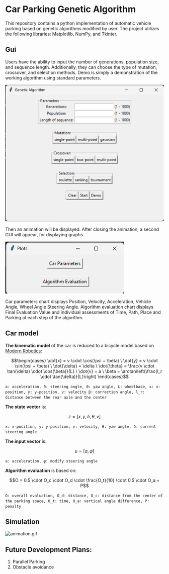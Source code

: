 # Car Parking Genetic Algorithm
This repository contains a python implementation of automatic vehicle parking based on genetic algorithms modified by user.
The project utilizes the following libraries: Matplotlib, NumPy, and Tkinter.

## Gui

Users have the ability to input the number of generations, population size, and sequence length. 
Additionally, they can choose the type of mutation, crossover, and selection methods. 
Demo is simply a demonstration of the working algorithm using standard parameters.

![gui.png](img%2Fgui.png)

Then an animation will be displayed. 
After closing the animation, a second GUI will appear, for displaying graphs.

![gui2.png](img%2Fgui2.png)

Car parameters chart displays Position, Velocity, Acceleration, Vehicle Angle, Wheel Angle Steering Angle.
Algorithm evaluation chart displays Final Evaluation Value and individual assessments of Time, Path, Place and Parking at each step of the algorithm.

## Car model
**The kinematic model** of the car is reduced to a bicycle model based on [Modern Robotics](https://www.google.com/books?hl=pl&lr=&id=5NzFDgAAQBAJ&oi=fnd&pg=PR11&dq=Modern+Robotics:+Mechanics,+Planning,+and+Control.+Cambridge+University&ots=qsIj_Zo1Ok&sig=6JGaOpg92ovUrMC5EKNKVRw8mQo):

```math
\begin{cases}
\dot{x} = v \cdot \cos(\psi + \beta) \
\dot{y} = v \cdot \sin(\psi + \beta) \
\dot{\delta} = \delta \
\dot{\theta} = \frac{v \cdot \tan(\delta) \cdot \cos(\beta)}{L} \
\dot{v} = a \
\beta = \arctan\left(\frac{l_r \cdot \tan(\delta)}{L}\right)
\end{cases}
```
```a: acceleration, δ: steering angle, θ: yaw angle, L: wheelbase, x: x-position, y: y-position, v: velocity β: correction angle, l_r: distance between the rear axle and the center```

**The state vector** is:
```math
z=[x,y,δ,θ,v]
```
```x: x-position, y: y-position, v: velocity, θ: yaw angle, δ: current steering angle```

**The input vector** is:
```math
u=[a, φ]
```
```a: acceleration, φ: modify steering angle```

**Algorithm evaluation** is based on:
```math
O = 0.5 \cdot O_c \cdot O_d \cdot \frac{O_t}{10} \cdot 0.5 \cdot O_a + P
```
```O: overall evaluation, O_d: distance, O_c: distance from the center of the parking space, O_t: time, O_a: vertical angle difference, P: penalty```

## Simulation

![animation.gif](img%2Fanimation.gif)

## Future Development Plans:

1. Parallel Parking
2. Obstacle avoidance





